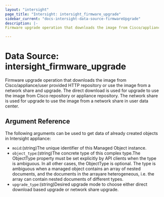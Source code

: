 ```yaml
---
layout: "intersight"
page_title: "Intersight: intersight_firmware_upgrade"
sidebar_current: "docs-intersight-data-source-firmwareUpgrade"
description: |-
Firmware upgrade operation that downloads the image from Cisco/appliance/user provided HTTP repository or use the image from a network share and upgrade. The direct download is used for upgrade to use the image from Cisco repository or appliance repository. The network share is used for upgrade to use the image from a network share in user data center.

---
```


# Data Source: intersight_firmware_upgrade
Firmware upgrade operation that downloads the image from Cisco/appliance/user provided HTTP repository or use the image from a network share and upgrade. The direct download is used for upgrade to use the image from Cisco repository or appliance repository. The network share is used for upgrade to use the image from a network share in user data center.

## Argument Reference
The following arguments can be used to get data of already created objects in Intersight appliance:
* `moid`:(string)The unique identifier of this Managed Object instance.
* `object_type`:(string)The concrete type of this complex type.The ObjectType property must be set explicitly by API clients when the type is ambiguous. In all other cases, the ObjectType is optional. The type is ambiguous when a managed object contains an array of nested documents, and the documents in the arrayare heterogeneous, i.e. the array can contain nested documents of different types.
* `upgrade_type`:(string)Desired upgrade mode to choose either direct download based upgrade or network share upgrade.
